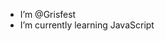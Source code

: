 - I’m @Grisfest
- I’m currently learning JavaScript


<!---
Grisfest/Grisfest is a ✨ special ✨ repository because its `README.md` (this file) appears on your GitHub profile.
You can click the Preview link to take a look at your changes.
--->
